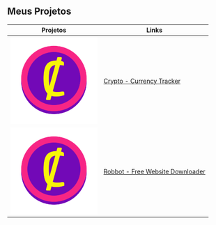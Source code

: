## Meus Projetos

Projetos | Links
------------ | -------------
![CryptoCoin](/images/cryptoc.png) | [Crypto - Currency Tracker](https://devsaylas.github.io/crypto)
![Robbot](/images/cryptoc.png) | [Robbot - Free Website Downloader](https://devsaylas.github.io/robbot)
